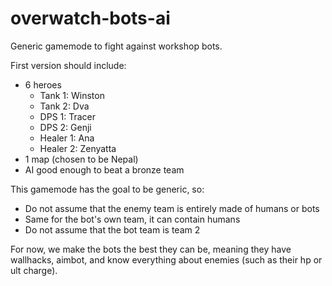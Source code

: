 # overwatch-bots-ai

Generic gamemode to fight against workshop bots.

First version should include:
- 6 heroes
  - Tank 1: Winston
  - Tank 2: Dva
  - DPS 1: Tracer
  - DPS 2: Genji
  - Healer 1: Ana
  - Healer 2: Zenyatta
- 1 map (chosen to be Nepal)
- AI good enough to beat a bronze team

This gamemode has the goal to be generic, so:
- Do not assume that the enemy team is entirely made of humans or bots
- Same for the bot's own team, it can contain humans
- Do not assume that the bot team is team 2

For now, we make the bots the best they can be, meaning they have wallhacks, aimbot, and know everything about enemies (such as their hp or ult charge).
